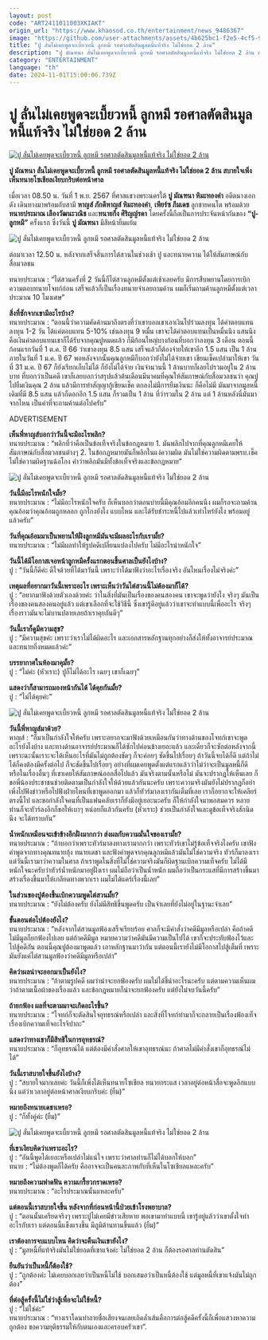 ```yaml
---
layout: post
code: "ART2411011003XKIAKT"
origin_url: "https://www.khaosod.co.th/entertainment/news_9486367"
image: "https://github.com/user-attachments/assets/4b625bc1-f2e5-4cf5-9952-58cfa091f24e"
title: "ปู ลั่นไม่เคยพูดจะเบี้ยวหนี้ ลูกหมี รอศาลตัดสินมูลหนี้แท้จริง ไม่ใช่ยอด 2 ล้าน"
description: "ปู มัณฑนา ลั่นไม่เคยพูดจะเบี้ยวหนี้ ลูกหมี รอศาลตัดสินมูลหนี้แท้จริง ไม่ใช่ยอด 2 ล้าน สบายใจเพิ่งเห็นทนายโซเชียลเงียบกริบต่อหน้าศาล"
category: "ENTERTAINMENT"
language: "th"
date: 2024-11-01T15:00:06.739Z
---
```


# ปู ลั่นไม่เคยพูดจะเบี้ยวหนี้ ลูกหมี รอศาลตัดสินมูลหนี้แท้จริง ไม่ใช่ยอด 2 ล้าน

[![ปู ลั่นไม่เคยพูดจะเบี้ยวหนี้ ลูกหมี รอศาลตัดสินมูลหนี้แท้จริง ไม่ใช่ยอด 2 ล้าน](https://www.khaosod.co.th/wpapp/uploads/2024/11/pu_han_011167-1.jpg "ปู ลั่นไม่เคยพูดจะเบี้ยวหนี้ ลูกหมี รอศาลตัดสินมูลหนี้แท้จริง ไม่ใช่ยอด 2 ล้าน")](https://www.khaosod.co.th/wpapp/uploads/2024/11/pu_han_011167-1.jpg)

**ปู มัณฑนา ลั่นไม่เคยพูดจะเบี้ยวหนี้ ลูกหมี รอศาลตัดสินมูลหนี้แท้จริง ไม่ใช่ยอด 2 ล้าน สบายใจเพิ่งเห็นทนายโซเชียลเงียบกริบต่อหน้าศาล**

เมื่อเวลา 08.50 น. วันที่ 1 พ.ย. 2567 ที่ศาลแขวงพระนครใต้ **ปู มัณฑนา หิมะทองคำ** อดีตนางเอกดัง เดินทางมาพร้อมกับสามี **หาญส์ ภักดีหาญส์ หิมะทองคำ**, **เพียร์ซ ภีมเดช** ลูกชายคนโต พร้อมด้วย **ทนายประมาณ เลืองวัฒนะวณิช** และ**ทนายกิ่ง ศิริญญ์รดา** โดยครั้งนี้ถือเป็นการประจันหน้ากันของ **“ปู-ลูกหมี”** ครั้งแรก ซึ่งวันนี้ **ปู มัณฑนา** มีสีหน้ายิ้มแย้ม

![ปู ลั่นไม่เคยพูดจะเบี้ยวหนี้ ลูกหมี รอศาลตัดสินมูลหนี้แท้จริง ไม่ใช่ยอด 2 ล้าน](https://www.khaosod.co.th/wpapp/uploads/2024/11/pu_han_011167-7.jpg)

ต่อมาเวลา 12.50 น. หลังจากเสร็จสิ้นการไต่สวนในช่วงเช้า ปู และทนายความ ได้ให้สัมภาษณ์กับสื่อมวลชน

ทนายประมาณ : “ไต่สวนครั้งที่ 2 วันนี้ก็ไต่สวนลูกหมีตั้งแต่เช้าเลยครับ มีการสืบพยานโดยการเบิกความตอบทนายโจทก์ก่อน เสร็จแล้วก็เป็นเรื่องทนายจำเลยถามค้าน ผมก็เริ่มถามค้านลูกหมีตั้งแต่เวลาประมาณ 10 โมงเศษ”

**สิ่งที่ซักจากเขามีอะไรบ้าง?**  
ทนายประมาณ : “ตอนนี้ว่าความคัดค้านมาถึงตรงที่ว่าเขาบอกเขาเอาเงินไปร่วมลงทุน ได้ค่าตอบแทนลงทุน 1-2 วัน ได้แค่ตอบแทน 5-10% เช่นลงทุน 9 หมื่น เขาจะได้ค่าตอบแทนเป็นหมื่นนึง แสนนึง คือเงินค่าตอบแทนเขาก็ได้รับจากคุณปูหมดแล้ว ก็มีก้อนใหญ่บางก้อนที่บอกว่าลงทุน 3 เดือน ตอนนี้ก้อนแรกวันที่ 1 ต.ค. ปี 66 ว่าเขาลงทุน 8.5 แสน เสร็จแล้วก็ต้องจ่ายให้เขาอีก 1.5 แสน เป็น 1 ล้าน ภายในวันที่ 1 ม.ค. ปี 67 พอหลังจากนั้นคุณลูกหมีก็บอกว่ายังไม่ได้จ่ายเขา เขียนเช็คเปล่ามาให้เขา วันที่ 31 ม.ค. ปี 67 ก็ยังเรียกเก็บไม่ได้ ก็ยังไม่ได้จ่าย เงินจำนวนนี้ 1 ล้านบาทก็เลยไปรวมอยู่ใน 2 ล้านบาท ที่บอกว่าเป็นคดี เขาก็เลยบอกว่าสรุปแล้วต้นเดือนมีนาคมที่คุณให้สัมภาษณ์กับสื่อมวลชนว่า คุณปูไปยืมเงินคุณ 2 ล้าน แล้วมีการทำสัญญากู้เขียนเช็ค ตกลงไม่มีการยืมเงินนะ ก็คือไม่มี มันมาจากมูลหนี้เดิมที่มี 8.5 แสน แล้วก็ดอกอีก 1.5 แสน ก็รวมเป็น 1 ล้าน ที่ว่ารวมใน 2 ล้าน แต่ 1 ล้านหลังนี่มันมาจากไหน เป็นคำที่จะถามค้านต่อไปครับ”

ADVERTISEMENT

**เห็นพี่หาญส์บอกว่าวันนี้จะมีอะไรพลิก?**  
ทนายประมาณ : “พลิกที่ว่าคือเป็นข้อเท็จจริงในข้อกฎหมาย 1. มันพลิกไปจากที่คุณลูกหมีเคยให้สัมภาษณ์กับสื่อมวลชนต่างๆ 2. ในข้อกฎหมายมันก็พลิกในแง่ความผิด มันไม่ใช่ความผิดตามพรบ.เช็ค ไม่ใช่ความผิดฐานฉ้อโกง คำว่าพลิกมันมีทั้งข้อเท็จจริงและข้อกฎหมาย”

![ปู ลั่นไม่เคยพูดจะเบี้ยวหนี้ ลูกหมี รอศาลตัดสินมูลหนี้แท้จริง ไม่ใช่ยอด 2 ล้าน](https://www.khaosod.co.th/wpapp/uploads/2024/11/pu_han_011167-6.jpg)

**วันนี้มีอะไรหนักใจมั้ย?**  
ทนายประมาณ : “ไม่มีอะไรหนักใจครับ ก็เห็นบอกว่าตอนบ่ายนี้มีคุณอ้อมอีกคนนึง ผมก็รอจะถามค้านคุณอ้อมว่าคุณอ้อมถูกหลอก ถูกโกงยังไง แบบไหน และได้รับชำระหนี้ไปแล้วเท่าไหร่ยังไง พร้อมอยู่แล้วครับ”

**วันที่คุณอ้อมมาเป็นพยานให้ฝั่งลูกหมีมันจะมีผลอะไรกับเรามั้ย?**  
ทนายประมาณ : “ไม่มีผลทำให้รูปคดีเปลี่ยนแปลงไปครับ ไม่มีอะไรน่าหนักใจ”

**วันนี้ได้มีโอกาสเจอหน้าลูกหมีครั้งแรกตอนขึ้นศาลเป็นยังไงบ้าง?**  
ปู : “วันนี้ก็ดีค่ะ ดีใจด้วยที่ได้มาวันนี้ เพราะว่าได้มาฟังว่าอะไรเรื่องจริง อันไหนเรื่องไม่จริงค่ะ”

**เหตุผลที่อยากมาวันนี้เพราะอะไร เพราะเห็นว่าวันไต่สวนนี้ไม่ต้องมาก็ได้?**  
ปู : “อยากมาฟังด้วยตัวเองด้วยค่ะ ว่าในสิ่งที่มันเป็นเรื่องของคนสองคน เขาจะพูดว่ายังไง จริงๆ มันเป็นเรื่องของคนสองคนอยู่แล้ว แต่เขาเลือกที่จะใช้วิธีนี้ ซึ่งเขารู้ดีอยู่แล้วว่าเขาจะทำแบบนี้เพื่ออะไร จริงๆ เรื่องราวมันจะไม่บานปลายเลยถ้าเราคุยกันดีๆ”

**วันนี้เราก็ดูมีความสุข?**  
ปู : “มีความสุขค่ะ เพราะว่าเราไม่ได้ผิดอะไร และเอกสารหลักฐานทุกอย่างก็ส่งให้ทั้งอาจารย์ประมาณและทนายกิ่งหมดแล้วค่ะ”

**บรรยากาศในห้องมาคุมั้ย?**  
ปู : “ไม่ค่ะ (หัวเราะ) ปูก็ไม่ได้อะไร เฉยๆ เขาก็เฉยๆ”

**แสดงว่าก็สามารถมองหน้ากันได้ ได้คุยกันมั้ย?**  
ปู : “ไม่ได้คุยค่ะ”

![ปู ลั่นไม่เคยพูดจะเบี้ยวหนี้ ลูกหมี รอศาลตัดสินมูลหนี้แท้จริง ไม่ใช่ยอด 2 ล้าน](https://www.khaosod.co.th/wpapp/uploads/2024/11/pu_han_011167-5.jpg)

**วันนี้พี่หาญส์มาด้วย?**  
หาญส์ : “ก็มาเป็นกำลังใจให้ครับ เพราะอยากจะมาฟังด้วยเหมือนกันว่าทางด้านของโจทก์เขาจะพูดอะไรยังไงบ้าง และทางด้านอาจารย์ประมาณก็ได้ซักไปค่อนข้างเยอะแล้ว และเดี๋ยวก็จะซักต่อหลังจากนี้ เพราะฉะนั้นเราะจะได้เห็นอะไรที่มันไม่ถูกต้องชัดๆ ก็จะค่อยๆ ชัดขึ้นไปเรื่อยๆ ถ้าวันนี้จบได้ก็ดี แต่ถ้าไม่ได้ก็คงต้องมีครั้งต่อไป ก็จะชัดขึ้นไปเรื่อยๆ อย่างที่ผมเคยพูดตั้งแต่แรกแล้วว่าไม่ว่าจะเป็นมูลหนี้ก็ดี หรือในเรื่องอื่นๆ ที่เขาเคยให้สัมภาษณ์ออกสื่อไปแล้ว มันจริงตามนั้นหรือไม่ มันจะปรากฏให้เห็นเลย ก็ขอพี่น้องประชาชนช่วยติดตามเป็นกำลังใจให้ด้วยแล้วกันนะครับ เพราะความจริงมันยังไม่ปรากฏก็อย่าเพิ่งไปฟังข่าวหรือไปฟังฝ่ายไหนที่เขาพูดออกมา แล้วก็ทัวร์มาลงเรากันเต็มที่เลย เราก็อยากจะให้เคลียร์ตรงนี้ไป และขอกำลังใจคนที่เป็นแฟนคลับเราก็ยังมีอยู่เยอะนะครับ ก็ให้กำลังใจมาพอสมควร หลายท่านก็จะทัวร์ลงอีกก็ขอให้เบาๆ หน่อยก็แล้วกันครับ (หัวเราะ) ช่วยเป็นกำลังใจและดูข้อเท็จจริงสักนิดนึง จะได้ทราบกัน”

**น้ำหนักเหมือนจะเข้าข้างอีกฝั่งมากกว่า ส่งผลกับความมั่นใจของเรามั้ย?**  
ทนายประมาณ : “ถ้าบอกว่าเพราะทัวร์มาลงทางเรามากกว่า เพราะทัวร์เขาไม่รู้ข้อเท็จจริงไงครับ เขาฟังคำพูดจากทางคุณทนายกุ้ง ทนายเดชา และฟังคำพูดจากคุณลูกหมีแล้วมันไม่ใช่ความจริง ทัวร์ก็มาลงเรา แต่วันนี้เรามาว่าความในศาล ถ้าเราพูดในสิ่งที่ไม่ใช่ความจริงมันก็ผิดฐานเบิกความเท็จครับ ไม่ได้มีหนักใจนะครับว่าทัวร์น้ำหนักมาอยู่ฝั่งเรา ผมไม่ถือว่าเป็นน้ำหนัก ผมถือว่าเป็นกระแสที่มีการสร้างขึ้นมา สร้างเรื่องขึ้นมาให้เกลียดทางพวกเรา ผมไม่ได้แคร์เรื่องนี้เลย”

**ในส่วนของปูต้องขึ้นเบิกความพูดไต่สวนมั้ย?**  
ทนายประมาณ : “ยังไม่ต้องครับ ยังไม่มีสิทธิขึ้นพูดครับ เป็นจำเลยที่ยังไม่อยู่ในฐานะจำเลย”

**ขั้นตอนต่อไปต้องยังไง?**  
ทนายประมาณ : “หลังจากไต่สวนมูลฟ้องเสร็จเรียบร้อย ศาลก็จะมีคำสั่งว่าคดีมีมูลหรือเปล่า คือถ้าคดีไม่มีมูลก็ยกฟ้องไปเลย แต่ถ้าคดีมีมูล หมายความว่าคดีมันมีความเป็นไปได้ เขาก็จะประทับฟ้องไว้และไปสู้คดีกัน ตอนนี้คุณปูต้องมาพูดแล้ว เอาหลักฐานมาว่ากัน แต่ตอนนี้เรายังไม่มีโอกาสไปสู้เต็มที่ เพราะมันยังแค่ไต่สวนมูลฟ้องว่าคดีมีมูลหรือเปล่า”

**คิดว่าผลน่าจะออกมาเป็นยังไง?**  
ทนายประมาณ : “ถ้าตามรูปคดี ผมว่าน่าจะยกฟ้องครับ ผมไม่ได้ชี้นำอะไรนะครับ แต่ตามความเห็นผมว่าถ้าตามเนื้อผ้าของเรื่องแล้ว และข้อกฎหมายก็น่าจะยกฟ้องครับ แต่ยังไม่จบวันนี้ครับ”

**ถ้ายกฟ้อง ผลที่จะตามมาจะเกิดอะไรขึ้น?**  
ทนายประมาณ : “โจทก์ก็จะตัดสินใจอุทธรณ์หรือเปล่า และสิ่งที่โจทก์ทำมาก็จะกลายเป็นเรื่องฟ้องเท็จ เรื่องเบิกความเท็จอะไรจิปาถะ”

**แสดงว่าทางเขาก็มีสิทธิในการอุทธรณ์?**  
ทนายประมาณ : “ก็อุทธรณ์ได้ แต่ต้องมีคำสั่งศาลให้เขาอุทธรณ์นะ ถ้าศาลไม่มีคำสั่งเขาก็อุทธรณ์ไม่ได้”

**วันนี้เราสบายใจขึ้นยังไงบ้าง?**  
ปู : “สบายใจมากเลยค่ะ วันนี้ก็เพิ่งได้เห็นทนายโซเชียล ทนายกระแส เวลาอยู่ต่อหน้าสื่อจะพูดอีกแบบนึง แต่ว่าเวลาอยู่ต่อหน้าศาลเงียบกริบค่ะ (ยิ้ม)”

**หมายถึงทนายเดชาเหรอ?**  
ปู : “ก็ทั้งคู่ค่ะ (ยิ้ม)”

![ปู ลั่นไม่เคยพูดจะเบี้ยวหนี้ ลูกหมี รอศาลตัดสินมูลหนี้แท้จริง ไม่ใช่ยอด 2 ล้าน](https://www.khaosod.co.th/wpapp/uploads/2024/11/pu_han_011167-4.jpg)

**ที่เขาเงียบคิดว่าเพราะอะไร?**  
ปู : “อันนี้พูดได้เยอะหรือเปล่าไม่แน่ใจ เพราะว่าศาลท่านก็ไม่ได้บอกให้บอก”  
ทนาย : “ไม่ต้องพูดก็ได้ครับ คืออาจจะเป็นคนละภาพกับที่เห็นในโซเชียลแหละครับ”

**หมายถึงความฟาดฟัน ความเกรี้ยวกราดเหรอ?**  
ทนายประมาณ : “อะไรประมาณนั้นแหละครับ”

**แต่ตอนนี้เราสบายใจขึ้น หลังจากที่ก่อนหน้านี้ป่วยเข้าโรงพยาบาล?**  
ปู : “ตอนนั้นเครียดจริงๆ เพราะปูไม่เคยมีข่าวเสียหาย พอเขามาทำแบบนี้ เขารู้อยู่แล้วว่าเขาตั้งใจทำอะไรกับเรา แต่ตอนนี้แข็งแรงขึ้น มีภูมิต้านทานขึ้นแล้ว (ยิ้ม)”

**เราต้องการจบแบบไหน คิดว่าจะคืนเงินเขายังไง?**  
ปู : “มูลหนี้ที่แท้จริงมันไม่ใช่ยอดที่เขาแจ้งค่ะ ไม่ใช่ยอด 2 ล้าน ก็ต้องรอศาลท่านตัดสิน”

**ยืนยันว่าเป็นหนี้ก็ต้องใช้?**  
ปู : “ถูกต้องค่ะ ไม่เคยบอกเลยว่าเป็นหนี้ไม่ใช้ บอกเสมอว่าเป็นหนี้ต้องใช้ แต่มูลหนี้ที่เขาแจ้งมันไม่ถูกต้อง”

**ที่ต่อสู้ครั้งนี้ไม่ใช่ว่าสู้เพื่อจะไม่ใช้หนี้?**  
ปู : “ไม่ใช่ค่ะ”  
ทนายประมาณ : “ทางเราโดนทำลายชื่อเสียงจนเลยเถิดล้ำเส้นคือการต่อสู้คดีครั้งนี้ก็เพื่อแสวงหาความถูกต้อง ขอความยุติธรรมให้กับตนเองและครอบครัวเขา”.